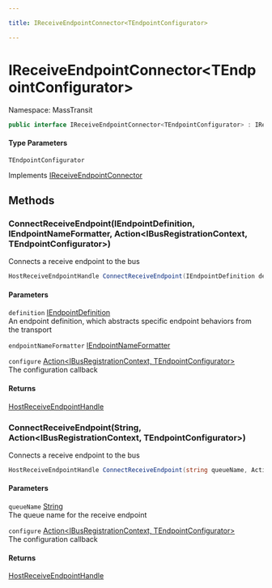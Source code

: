 ```yaml
---

title: IReceiveEndpointConnector<TEndpointConfigurator>

---
```


# IReceiveEndpointConnector\<TEndpointConfigurator\>

Namespace: MassTransit

```csharp
public interface IReceiveEndpointConnector<TEndpointConfigurator> : IReceiveEndpointConnector
```

#### Type Parameters

`TEndpointConfigurator`<br/>

Implements [IReceiveEndpointConnector](../masstransit/ireceiveendpointconnector)

## Methods

### **ConnectReceiveEndpoint(IEndpointDefinition, IEndpointNameFormatter, Action\<IBusRegistrationContext, TEndpointConfigurator\>)**

Connects a receive endpoint to the bus

```csharp
HostReceiveEndpointHandle ConnectReceiveEndpoint(IEndpointDefinition definition, IEndpointNameFormatter endpointNameFormatter, Action<IBusRegistrationContext, TEndpointConfigurator> configure)
```

#### Parameters

`definition` [IEndpointDefinition](../../masstransit-abstractions/masstransit/iendpointdefinition)<br/>
An endpoint definition, which abstracts specific endpoint behaviors from the transport

`endpointNameFormatter` [IEndpointNameFormatter](../../masstransit-abstractions/masstransit/iendpointnameformatter)<br/>

`configure` [Action\<IBusRegistrationContext, TEndpointConfigurator\>](https://learn.microsoft.com/en-us/dotnet/api/system.action-2)<br/>
The configuration callback

#### Returns

[HostReceiveEndpointHandle](../../masstransit-abstractions/masstransit/hostreceiveendpointhandle)<br/>

### **ConnectReceiveEndpoint(String, Action\<IBusRegistrationContext, TEndpointConfigurator\>)**

Connects a receive endpoint to the bus

```csharp
HostReceiveEndpointHandle ConnectReceiveEndpoint(string queueName, Action<IBusRegistrationContext, TEndpointConfigurator> configure)
```

#### Parameters

`queueName` [String](https://learn.microsoft.com/en-us/dotnet/api/system.string)<br/>
The queue name for the receive endpoint

`configure` [Action\<IBusRegistrationContext, TEndpointConfigurator\>](https://learn.microsoft.com/en-us/dotnet/api/system.action-2)<br/>
The configuration callback

#### Returns

[HostReceiveEndpointHandle](../../masstransit-abstractions/masstransit/hostreceiveendpointhandle)<br/>

